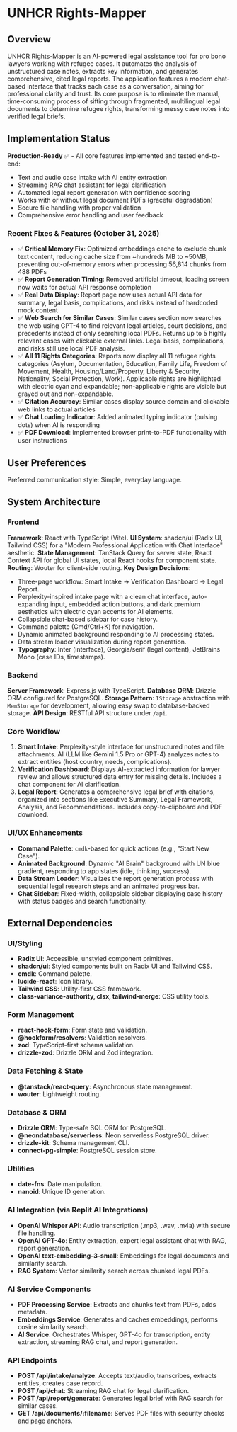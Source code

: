 # UNHCR Rights-Mapper

## Overview

UNHCR Rights-Mapper is an AI-powered legal assistance tool for pro bono lawyers working with refugee cases. It automates the analysis of unstructured case notes, extracts key information, and generates comprehensive, cited legal reports. The application features a modern chat-based interface that tracks each case as a conversation, aiming for professional clarity and trust. Its core purpose is to eliminate the manual, time-consuming process of sifting through fragmented, multilingual legal documents to determine refugee rights, transforming messy case notes into verified legal briefs.

## Implementation Status

**Production-Ready** ✅ - All core features implemented and tested end-to-end:
- Text and audio case intake with AI entity extraction
- Streaming RAG chat assistant for legal clarification
- Automated legal report generation with confidence scoring
- Works with or without legal document PDFs (graceful degradation)
- Secure file handling with proper validation
- Comprehensive error handling and user feedback

### Recent Fixes & Features (October 31, 2025)
- ✅ **Critical Memory Fix**: Optimized embeddings cache to exclude chunk text content, reducing cache size from ~hundreds MB to ~50MB, preventing out-of-memory errors when processing 56,814 chunks from 488 PDFs
- ✅ **Report Generation Timing**: Removed artificial timeout, loading screen now waits for actual API response completion
- ✅ **Real Data Display**: Report page now uses actual API data for summary, legal basis, complications, and risks instead of hardcoded mock content
- ✅ **Web Search for Similar Cases**: Similar cases section now searches the web using GPT-4 to find relevant legal articles, court decisions, and precedents instead of only searching local PDFs. Returns up to 5 highly relevant cases with clickable external links. Legal basis, complications, and risks still use local PDF analysis.
- ✅ **All 11 Rights Categories**: Reports now display all 11 refugee rights categories (Asylum, Documentation, Education, Family Life, Freedom of Movement, Health, Housing/Land/Property, Liberty & Security, Nationality, Social Protection, Work). Applicable rights are highlighted with electric cyan and expandable; non-applicable rights are visible but grayed out and non-expandable.
- ✅ **Citation Accuracy**: Similar cases display source domain and clickable web links to actual articles
- ✅ **Chat Loading Indicator**: Added animated typing indicator (pulsing dots) when AI is responding
- ✅ **PDF Download**: Implemented browser print-to-PDF functionality with user instructions

## User Preferences

Preferred communication style: Simple, everyday language.

## System Architecture

### Frontend

**Framework**: React with TypeScript (Vite).
**UI System**: shadcn/ui (Radix UI, Tailwind CSS) for a "Modern Professional Application with Chat Interface" aesthetic.
**State Management**: TanStack Query for server state, React Context API for global UI states, local React hooks for component state.
**Routing**: Wouter for client-side routing.
**Key Design Decisions**:
- Three-page workflow: Smart Intake → Verification Dashboard → Legal Report.
- Perplexity-inspired intake page with a clean chat interface, auto-expanding input, embedded action buttons, and dark premium aesthetics with electric cyan accents for AI elements.
- Collapsible chat-based sidebar for case history.
- Command palette (Cmd/Ctrl+K) for navigation.
- Dynamic animated background responding to AI processing states.
- Data stream loader visualization during report generation.
- **Typography**: Inter (interface), Georgia/serif (legal content), JetBrains Mono (case IDs, timestamps).

### Backend

**Server Framework**: Express.js with TypeScript.
**Database ORM**: Drizzle ORM configured for PostgreSQL.
**Storage Pattern**: `IStorage` abstraction with `MemStorage` for development, allowing easy swap to database-backed storage.
**API Design**: RESTful API structure under `/api`.

### Core Workflow

1.  **Smart Intake**: Perplexity-style interface for unstructured notes and file attachments. AI (LLM like Gemini 1.5 Pro or GPT-4) analyzes notes to extract entities (host country, needs, complications).
2.  **Verification Dashboard**: Displays AI-extracted information for lawyer review and allows structured data entry for missing details. Includes a chat component for AI clarification.
3.  **Legal Report**: Generates a comprehensive legal brief with citations, organized into sections like Executive Summary, Legal Framework, Analysis, and Recommendations. Includes copy-to-clipboard and PDF download.

### UI/UX Enhancements

-   **Command Palette**: `cmdk`-based for quick actions (e.g., "Start New Case").
-   **Animated Background**: Dynamic "AI Brain" background with UN blue gradient, responding to app states (idle, thinking, success).
-   **Data Stream Loader**: Visualizes the report generation process with sequential legal research steps and an animated progress bar.
-   **Chat Sidebar**: Fixed-width, collapsible sidebar displaying case history with status badges and search functionality.

## External Dependencies

### UI/Styling
-   **Radix UI**: Accessible, unstyled component primitives.
-   **shadcn/ui**: Styled components built on Radix UI and Tailwind CSS.
-   **cmdk**: Command palette.
-   **lucide-react**: Icon library.
-   **Tailwind CSS**: Utility-first CSS framework.
-   **class-variance-authority, clsx, tailwind-merge**: CSS utility tools.

### Form Management
-   **react-hook-form**: Form state and validation.
-   **@hookform/resolvers**: Validation resolvers.
-   **zod**: TypeScript-first schema validation.
-   **drizzle-zod**: Drizzle ORM and Zod integration.

### Data Fetching & State
-   **@tanstack/react-query**: Asynchronous state management.
-   **wouter**: Lightweight routing.

### Database & ORM
-   **Drizzle ORM**: Type-safe SQL ORM for PostgreSQL.
-   **@neondatabase/serverless**: Neon serverless PostgreSQL driver.
-   **drizzle-kit**: Schema management CLI.
-   **connect-pg-simple**: PostgreSQL session store.

### Utilities
-   **date-fns**: Date manipulation.
-   **nanoid**: Unique ID generation.

### AI Integration (via Replit AI Integrations)
-   **OpenAI Whisper API**: Audio transcription (.mp3, .wav, .m4a) with secure file handling.
-   **OpenAI GPT-4o**: Entity extraction, expert legal assistant chat with RAG, report generation.
-   **OpenAI text-embedding-3-small**: Embeddings for legal documents and similarity search.
-   **RAG System**: Vector similarity search across chunked legal PDFs.

### AI Service Components
-   **PDF Processing Service**: Extracts and chunks text from PDFs, adds metadata.
-   **Embeddings Service**: Generates and caches embeddings, performs cosine similarity search.
-   **AI Service**: Orchestrates Whisper, GPT-4o for transcription, entity extraction, streaming RAG chat, and report generation.

### API Endpoints
-   **POST /api/intake/analyze**: Accepts text/audio, transcribes, extracts entities, creates case record.
-   **POST /api/chat**: Streaming RAG chat for legal clarification.
-   **POST /api/report/generate**: Generates legal brief with RAG search for similar cases.
-   **GET /api/documents/:filename**: Serves PDF files with security checks and page anchors.
```
